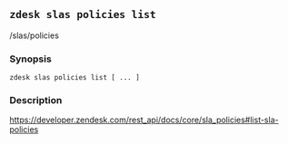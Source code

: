 ## `zdesk slas policies list`

/slas/policies

### Synopsis

    zdesk slas policies list [ ... ]

### Description

https://developer.zendesk.com/rest_api/docs/core/sla_policies#list-sla-policies

